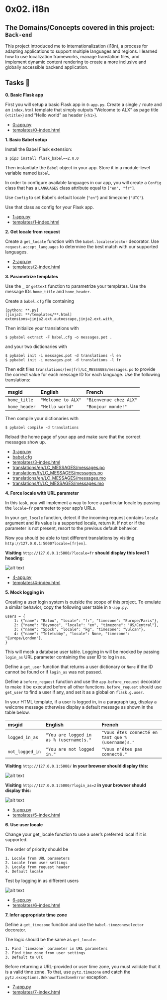 # 0x02. i18n
## The Domains/Concepts covered in this project: `Back-end`


This project introduced me to internationalization (i18n), a process for adapting applications to support multiple languages and regions. I learned how to use localization frameworks, manage translation files, and implement dynamic content rendering to create a more inclusive and globally accessible backend application.

## Tasks :page_with_curl:

**0. Basic Flask app**

First you will setup a basic Flask app in `0-app.py`. Create a single `/` route and an `index.html` template that simply outputs “Welcome to ALX” as page title (`<title>`) and “Hello world” as header (`<h1>`).

  * [0-app.py](./0-app.py)
  * [templates/0-index.html](./templates/0-index.html)

**1. Basic Babel setup**

Install the Babel Flask extension:

```
$ pip3 install flask_babel==2.0.0
```

Then instantiate the `Babel` object in your app. Store it in a module-level variable named `babel`.

In order to configure available languages in our app, you will create a `Config` class that has a `LANGUAGES` class attribute equal to `["en", "fr"]`.

Use `Config` to set Babel’s default locale (`"en"`) and timezone (`"UTC"`).

Use that class as config for your Flask app.

  * [1-app.py](./1-app.py)
  * [templates/1-index.html](./templates/1-index.html)

**2. Get locale from request**

Create a `get_locale` function with the `babel.localeselector` decorator. Use `request.accept_languages` to determine the best match with our supported languages.

  * [2-app.py](./2-app.py)
  * [templates/2-index.html](./templates/2-index.html)

**3. Parametrize templates**

Use the `_` or `gettext` function to parametrize your templates. Use the message IDs `home_title` and `home_header`.

Create a `babel.cfg` file containing

```
[python: **.py]
[jinja2: **/templates/**.html]
extensions=jinja2.ext.autoescape,jinja2.ext.with_
```

Then initialize your translations with

```
$ pybabel extract -F babel.cfg -o messages.pot .
```

and your two dictionaries with

```
$ pybabel init -i messages.pot -d translations -l en
$ pybabel init -i messages.pot -d translations -l fr
```

Then edit files `translations/[en|fr]/LC_MESSAGES/messages.po` to provide the correct value for each message ID for each language. Use the following translations:

| **msgid**              | **English**              | **French**             |
| :---------             | :----------              | :---------             |
| `home_title`           | `"Welcome to ALX"`       | `"Bienvenue chez ALX"` |
| `home_header`          | `"Hello world"`          | `"Bonjour monde!"`     |

Then compile your dictionaries with

```
$ pybabel compile -d translations
```

Reload the home page of your app and make sure that the correct messages show up.

  * [3-app.py](./3-app.py)
  * [babel.cfg](./babel.cfg)
  * [templates/3-index.html](./templates/3-index.html)
  * [translations/en/LC_MESSAGES/messages.po](./translations/en/LC_MESSAGES/messages.po)
  * [translations/fr/LC_MESSAGES/messages.po](./translations/fr/LC_MESSAGES/messages.po)
  * [translations/en/LC_MESSAGES/messages.mo](./translations/en/LC_MESSAGES/messages.mo)
  * [translations/fr/LC_MESSAGES/messages.mo](./translations/fr/LC_MESSAGES/messages.mo)

**4. Force locale with URL parameter**

In this task, you will implement a way to force a particular locale by passing the `locale=fr` parameter to your app’s URLs.

In your `get_locale` function, detect if the incoming request contains `locale` argument and ifs value is a supported locale, return it. If not or if the parameter is not present, resort to the previous default behavior.

Now you should be able to test different translations by visiting `http://127.0.0.1:5000?locale=[fr|en]`.

**Visiting** `http://127.0.0.1:5000/?locale=fr` **should display this level 1 heading:**

![alt text](./bonjour.png)

  * [4-app.py](./4-app.py)
  * [templates/4-index.html](./templates/4-index.html)

**5. Mock logging in**

Creating a user login system is outside the scope of this project. To emulate a similar behavior, copy the following user table in `5-app.py`.

```
users = {
    1: {"name": "Balou", "locale": "fr", "timezone": "Europe/Paris"},
    2: {"name": "Beyonce", "locale": "en", "timezone": "US/Central"},
    3: {"name": "Spock", "locale": "kg", "timezone": "Vulcan"},
    4: {"name": "Teletubby", "locale": None, "timezone": "Europe/London"},
}
```

This will mock a database user table. Logging in will be mocked by passing `login_as` URL parameter containing the user ID to log in as.

Define a `get_user` function that returns a user dictionary or `None` if the ID cannot be found or if `login_as` was not passed.

Define a `before_request` function and use the `app.before_request` decorator to make it be executed before all other functions. `before_request` should use `get_user` to find a user if any, and set it as a global on `flask.g.user`.

In your HTML template, if a user is logged in, in a paragraph tag, display a welcome message otherwise display a default message as shown in the table below.

| **msgid**              | **English**                             | **French**                                       |
| :---------             | :----------                             | :---------                                       |
| `logged_in_as`         | `"You are logged in as % (username)s."` | `"Vous êtes connecté en tant que %(username)s."` |
| `not_logged_in`        | `"You are not logged in."`              | `"Vous n'êtes pas connecté."`                    |

**Visiting** `http://127.0.0.1:5000/` **in your browser should display this:**

![alt text](./hellonl.png)

**Visiting** `http://127.0.0.1:5000/?login_as=2` **in your browser should display this:**

![alt text](./helloln.png)

  * [5-app.py](./5-app.py)
  * [templates/5-index.html](./templates/5-index.html)

**6. Use user locale**

Change your get_locale function to use a user’s preferred local if it is supported.

The order of priority should be

    1. Locale from URL parameters
    2. Locale from user settings
    3. Locale from request header
    4. Default locale

Test by logging in as different users

![alt text](./bonjourmd.png)

  * [6-app.py](./6-app.py)
  * [templates/6-index.html](./templates/6-index.html)

**7. Infer appropriate time zone**

Define a `get_timezone` function and use the `babel.timezoneselector` decorator.

The logic should be the same as `get_locale`:

    1. Find `timezone` parameter in URL parameters
    2. Find time zone from user settings
    3. Default to UTC

Before returning a URL-provided or user time zone, you must validate that it is a valid time zone. To that, use `pytz.timezone` and catch the `pytz.exceptions.UnknownTimeZoneError` exception.

  * [7-app.py](./7-app.py)
  * [templates/7-index.html](./templates/7-index.html)
